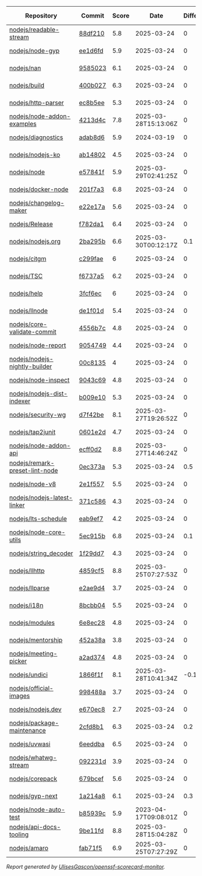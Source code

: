 <!-- OPENSSF-SCORECARD-MONITOR:START -->

| Repository | Commit | Score | Date | Difference | Report Link |
| -- | -- | -- | -- | -- | -- |
| [nodejs/readable-stream](https://github.com/nodejs/readable-stream) | [88df210](https://github.com/nodejs/readable-stream/commit/88df21041dc26c210fab3e074ab6bb681a604b8e) | 5.8 | 2025-03-24 | 0 | [Full Report](https://deps.dev/project/github/nodejs%2Freadable-stream) |
| [nodejs/node-gyp](https://github.com/nodejs/node-gyp) | [ee1d6fd](https://github.com/nodejs/node-gyp/commit/ee1d6fd8d83c9dd3eae7df7ec533bb6b39e1a812) | 5.9 | 2025-03-24 | 0 | [Full Report](https://deps.dev/project/github/nodejs%2Fnode-gyp) |
| [nodejs/nan](https://github.com/nodejs/nan) | [9585023](https://github.com/nodejs/nan/commit/9585023a32bf0e945c932200fc7f1ddbcf1fadad) | 6.1 | 2025-03-24 | 0 | [Full Report](https://deps.dev/project/github/nodejs%2Fnan) |
| [nodejs/build](https://github.com/nodejs/build) | [400b027](https://github.com/nodejs/build/commit/400b02776ce67739003b538d9dd7411490e8102c) | 6.3 | 2025-03-24 | 0 | [Full Report](https://deps.dev/project/github/nodejs%2Fbuild) |
| [nodejs/http-parser](https://github.com/nodejs/http-parser) | [ec8b5ee](https://github.com/nodejs/http-parser/commit/ec8b5ee63f0e51191ea43bb0c6eac7bfbff3141d) | 5.3 | 2025-03-24 | 0 | [Full Report](https://deps.dev/project/github/nodejs%2Fhttp-parser) |
| [nodejs/node-addon-examples](https://github.com/nodejs/node-addon-examples) | [4213d4c](https://github.com/nodejs/node-addon-examples/commit/4213d4c9d07996ae68629c67926251e117f8e52a) | 7.8 | 2025-03-28T15:13:06Z | 0 | [Full Report](https://deps.dev/project/github/nodejs%2Fnode-addon-examples) |
| [nodejs/diagnostics](https://github.com/nodejs/diagnostics) | [adab8d6](https://github.com/nodejs/diagnostics/commit/adab8d62aca9e47928570c29e7e5908a0f825039) | 5.9 | 2024-03-19 | 0 | [Full Report](https://deps.dev/project/github/nodejs%2Fdiagnostics) |
| [nodejs/nodejs-ko](https://github.com/nodejs/nodejs-ko) | [ab14802](https://github.com/nodejs/nodejs-ko/commit/ab14802dc2e7288bdc4353a24176dce2f4ba9dff) | 4.5 | 2025-03-24 | 0 | [Full Report](https://deps.dev/project/github/nodejs%2Fnodejs-ko) |
| [nodejs/node](https://github.com/nodejs/node) | [e57841f](https://github.com/nodejs/node/commit/e57841f87e4cc3f4393a1c14cd8ca71dde11b99e) | 5.9 | 2025-03-29T02:41:25Z | 0 | [Full Report](https://deps.dev/project/github/nodejs%2Fnode) |
| [nodejs/docker-node](https://github.com/nodejs/docker-node) | [201f7a3](https://github.com/nodejs/docker-node/commit/201f7a37641ec42cddc3d6c57ded3f4c4804194a) | 6.8 | 2025-03-24 | 0 | [Full Report](https://deps.dev/project/github/nodejs%2Fdocker-node) |
| [nodejs/changelog-maker](https://github.com/nodejs/changelog-maker) | [e22e17a](https://github.com/nodejs/changelog-maker/commit/e22e17a5ee61bb80d92800fbff68fa3ab0144e31) | 5.6 | 2025-03-24 | 0 | [Full Report](https://deps.dev/project/github/nodejs%2Fchangelog-maker) |
| [nodejs/Release](https://github.com/nodejs/Release) | [f782da1](https://github.com/nodejs/Release/commit/f782da1ecd9d9cb7523b4d6147155e450dfa7b5f) | 6.4 | 2025-03-24 | 0 | [Full Report](https://deps.dev/project/github/nodejs%2Frelease) |
| [nodejs/nodejs.org](https://github.com/nodejs/nodejs.org) | [2ba295b](https://github.com/nodejs/nodejs.org/commit/2ba295b0faa77c98c6b4b33c6c75fcd3003078e4) | 6.6 | 2025-03-30T00:12:17Z | 0.1 | [Full Report](https://deps.dev/project/github/nodejs%2Fnodejs.org) |
| [nodejs/citgm](https://github.com/nodejs/citgm) | [c299fae](https://github.com/nodejs/citgm/commit/c299fae577ad328689ddf477310dfdd720f97e70) | 6 | 2025-03-24 | 0 | [Full Report](https://deps.dev/project/github/nodejs%2Fcitgm) |
| [nodejs/TSC](https://github.com/nodejs/TSC) | [f6737a5](https://github.com/nodejs/TSC/commit/f6737a5a9b5561c05aba0b87cbb3d9d6a98b9ded) | 6.2 | 2025-03-24 | 0 | [Full Report](https://deps.dev/project/github/nodejs%2Ftsc) |
| [nodejs/help](https://github.com/nodejs/help) | [3fcf6ec](https://github.com/nodejs/help/commit/3fcf6ec5d53714dc242023757ca8927075c6aebb) | 6 | 2025-03-24 | 0 | [Full Report](https://deps.dev/project/github/nodejs%2Fhelp) |
| [nodejs/llnode](https://github.com/nodejs/llnode) | [de1f01d](https://github.com/nodejs/llnode/commit/de1f01d70a5c58111dd873d340f898023e4e8fe6) | 5.4 | 2025-03-24 | 0 | [Full Report](https://deps.dev/project/github/nodejs%2Fllnode) |
| [nodejs/core-validate-commit](https://github.com/nodejs/core-validate-commit) | [4556b7c](https://github.com/nodejs/core-validate-commit/commit/4556b7ced175f8802ef32a0cb1af273e9bab5c24) | 4.8 | 2025-03-24 | 0 | [Full Report](https://deps.dev/project/github/nodejs%2Fcore-validate-commit) |
| [nodejs/node-report](https://github.com/nodejs/node-report) | [9054749](https://github.com/nodejs/node-report/commit/90547492f5da29948b00a19b13490b2ebe2c0cd6) | 4.4 | 2025-03-24 | 0 | [Full Report](https://deps.dev/project/github/nodejs%2Fnode-report) |
| [nodejs/nodejs-nightly-builder](https://github.com/nodejs/nodejs-nightly-builder) | [00c8135](https://github.com/nodejs/nodejs-nightly-builder/commit/00c8135102b0e272ed1d8950845a5412cc9bc237) | 4 | 2025-03-24 | 0 | [Full Report](https://deps.dev/project/github/nodejs%2Fnodejs-nightly-builder) |
| [nodejs/node-inspect](https://github.com/nodejs/node-inspect) | [9043c69](https://github.com/nodejs/node-inspect/commit/9043c6986822cf499829c079f9a7debf0a95403f) | 4.8 | 2025-03-24 | 0 | [Full Report](https://deps.dev/project/github/nodejs%2Fnode-inspect) |
| [nodejs/nodejs-dist-indexer](https://github.com/nodejs/nodejs-dist-indexer) | [b009e10](https://github.com/nodejs/nodejs-dist-indexer/commit/b009e10623b6d2b0009eeb0abbab688a0bddc5b1) | 5.3 | 2025-03-24 | 0 | [Full Report](https://deps.dev/project/github/nodejs%2Fnodejs-dist-indexer) |
| [nodejs/security-wg](https://github.com/nodejs/security-wg) | [d7f42be](https://github.com/nodejs/security-wg/commit/d7f42be38d5af271d36461fa2c306abe3cf818e9) | 8.1 | 2025-03-27T19:26:52Z | 0 | [Full Report](https://deps.dev/project/github/nodejs%2Fsecurity-wg) |
| [nodejs/tap2junit](https://github.com/nodejs/tap2junit) | [0601e2d](https://github.com/nodejs/tap2junit/commit/0601e2df056c9a6625eba78c627eab405d09caa8) | 4.7 | 2025-03-24 | 0 | [Full Report](https://deps.dev/project/github/nodejs%2Ftap2junit) |
| [nodejs/node-addon-api](https://github.com/nodejs/node-addon-api) | [ecff0d2](https://github.com/nodejs/node-addon-api/commit/ecff0d23a2ba764c8cb54e458af16e295bd9b993) | 8.8 | 2025-03-27T14:46:24Z | 0 | [Full Report](https://deps.dev/project/github/nodejs%2Fnode-addon-api) |
| [nodejs/remark-preset-lint-node](https://github.com/nodejs/remark-preset-lint-node) | [0ec373a](https://github.com/nodejs/remark-preset-lint-node/commit/0ec373a86f86081b0e19ccb0c8d73b57e9e54ec4) | 5.3 | 2025-03-24 | 0.5 | [Full Report](https://deps.dev/project/github/nodejs%2Fremark-preset-lint-node) |
| [nodejs/node-v8](https://github.com/nodejs/node-v8) | [2e1f557](https://github.com/nodejs/node-v8/commit/2e1f557df07e5f89aaad4e0b2f60f1e6c4516251) | 5.5 | 2025-03-24 | 0 | [Full Report](https://deps.dev/project/github/nodejs%2Fnode-v8) |
| [nodejs/nodejs-latest-linker](https://github.com/nodejs/nodejs-latest-linker) | [371c586](https://github.com/nodejs/nodejs-latest-linker/commit/371c586c7b245689a97ef6f6757404a80c318f75) | 4.3 | 2025-03-24 | 0 | [Full Report](https://deps.dev/project/github/nodejs%2Fnodejs-latest-linker) |
| [nodejs/lts-schedule](https://github.com/nodejs/lts-schedule) | [eab9ef7](https://github.com/nodejs/lts-schedule/commit/eab9ef75103b4f2741f995d2eb69bb3e0f8ad135) | 4.2 | 2025-03-24 | 0 | [Full Report](https://deps.dev/project/github/nodejs%2Flts-schedule) |
| [nodejs/node-core-utils](https://github.com/nodejs/node-core-utils) | [5ec915b](https://github.com/nodejs/node-core-utils/commit/5ec915b696ac8db684306855ea246564735c6cef) | 6.8 | 2025-03-24 | 0.1 | [Full Report](https://deps.dev/project/github/nodejs%2Fnode-core-utils) |
| [nodejs/string_decoder](https://github.com/nodejs/string_decoder) | [1f29dd7](https://github.com/nodejs/string_decoder/commit/1f29dd715a6c829da89e869af7dafc231c20ed9f) | 4.3 | 2025-03-24 | 0 | [Full Report](https://deps.dev/project/github/nodejs%2Fstring_decoder) |
| [nodejs/llhttp](https://github.com/nodejs/llhttp) | [4859cf5](https://github.com/nodejs/llhttp/commit/4859cf506fcfd65b1784037f01a5d626de0e0c81) | 8.8 | 2025-03-25T07:27:53Z | 0 | [Full Report](https://deps.dev/project/github/nodejs%2Fllhttp) |
| [nodejs/llparse](https://github.com/nodejs/llparse) | [e2ae9d4](https://github.com/nodejs/llparse/commit/e2ae9d4446c58c9508a2904e45bf6b1161287131) | 3.7 | 2025-03-24 | 0 | [Full Report](https://deps.dev/project/github/nodejs%2Fllparse) |
| [nodejs/i18n](https://github.com/nodejs/i18n) | [8bcbb04](https://github.com/nodejs/i18n/commit/8bcbb04a212b5ea65ba362407d1c65a3aaefc392) | 5.5 | 2025-03-24 | 0 | [Full Report](https://deps.dev/project/github/nodejs%2Fi18n) |
| [nodejs/modules](https://github.com/nodejs/modules) | [6e8ec28](https://github.com/nodejs/modules/commit/6e8ec28d20993ed8a7815c82255471ac628f2c3d) | 4.8 | 2025-03-24 | 0 | [Full Report](https://deps.dev/project/github/nodejs%2Fmodules) |
| [nodejs/mentorship](https://github.com/nodejs/mentorship) | [452a38a](https://github.com/nodejs/mentorship/commit/452a38aec26bb4d9256b2dcde79c51ffd44cd2b7) | 3.8 | 2025-03-24 | 0 | [Full Report](https://deps.dev/project/github/nodejs%2Fmentorship) |
| [nodejs/meeting-picker](https://github.com/nodejs/meeting-picker) | [a2ad374](https://github.com/nodejs/meeting-picker/commit/a2ad374b844dffc54986b48c5e9bd53544046e21) | 4.8 | 2025-03-24 | 0 | [Full Report](https://deps.dev/project/github/nodejs%2Fmeeting-picker) |
| [nodejs/undici](https://github.com/nodejs/undici) | [1866f1f](https://github.com/nodejs/undici/commit/1866f1f23336907266962877be99b783db69cbeb) | 8.1 | 2025-03-28T10:41:34Z | -0.1 | [Full Report](https://deps.dev/project/github/nodejs%2Fundici) |
| [nodejs/official-images](https://github.com/nodejs/official-images) | [998488a](https://github.com/nodejs/official-images/commit/998488aded6d858b073320b7e0d93903005277c1) | 3.7 | 2025-03-24 | 0 | [Full Report](https://deps.dev/project/github/nodejs%2Fofficial-images) |
| [nodejs/nodejs.dev](https://github.com/nodejs/nodejs.dev) | [e670ec8](https://github.com/nodejs/nodejs.dev/commit/e670ec88c82119ed3141d97e24a2e98630a304c9) | 2.7 | 2025-03-24 | 0 | [Full Report](https://deps.dev/project/github/nodejs%2Fnodejs.dev) |
| [nodejs/package-maintenance](https://github.com/nodejs/package-maintenance) | [2cfd8b1](https://github.com/nodejs/package-maintenance/commit/2cfd8b130fcbabbe065a579bc34009fe17d7eb59) | 6.3 | 2025-03-24 | 0.2 | [Full Report](https://deps.dev/project/github/nodejs%2Fpackage-maintenance) |
| [nodejs/uvwasi](https://github.com/nodejs/uvwasi) | [6eeddba](https://github.com/nodejs/uvwasi/commit/6eeddbae277693bc022e59e54649ec13eed478c7) | 6.5 | 2025-03-24 | 0 | [Full Report](https://deps.dev/project/github/nodejs%2Fuvwasi) |
| [nodejs/whatwg-stream](https://github.com/nodejs/whatwg-stream) | [092231d](https://github.com/nodejs/whatwg-stream/commit/092231da3ade919daef9b23ea4e0ed7c9a7dea80) | 3.9 | 2025-03-24 | 0 | [Full Report](https://deps.dev/project/github/nodejs%2Fwhatwg-stream) |
| [nodejs/corepack](https://github.com/nodejs/corepack) | [679bcef](https://github.com/nodejs/corepack/commit/679bcefda571e99bcf021d48b502e56d66d6eac0) | 5.6 | 2025-03-24 | 0 | [Full Report](https://deps.dev/project/github/nodejs%2Fcorepack) |
| [nodejs/gyp-next](https://github.com/nodejs/gyp-next) | [1a214a8](https://github.com/nodejs/gyp-next/commit/1a214a8b796eba56d7aa5b61e02fed16f00924e4) | 6.1 | 2025-03-24 | 0.3 | [Full Report](https://deps.dev/project/github/nodejs%2Fgyp-next) |
| [nodejs/node-auto-test](https://github.com/nodejs/node-auto-test) | [b85939c](https://github.com/nodejs/node-auto-test/commit/b85939c0dc88670c1d3fbed36b5aba01e2c3f4c7) | 5.9 | 2023-04-17T09:08:01Z | 0 | [Full Report](https://deps.dev/project/github/nodejs%2Fnode-auto-test) |
| [nodejs/api-docs-tooling](https://github.com/nodejs/api-docs-tooling) | [9be11fd](https://github.com/nodejs/api-docs-tooling/commit/9be11fde02fe9a6f22ba7e09ba2f642ec334d27f) | 8.8 | 2025-03-28T15:04:28Z | 0 | [Full Report](https://deps.dev/project/github/nodejs%2Fapi-docs-tooling) |
| [nodejs/amaro](https://github.com/nodejs/amaro) | [fab71f5](https://github.com/nodejs/amaro/commit/fab71f5f936857e39d0aaeb4b917d4435d5fc718) | 6.9 | 2025-03-25T07:27:29Z | 0 | [Full Report](https://deps.dev/project/github/nodejs%2Famaro) |

_Report generated by [UlisesGascon/openssf-scorecard-monitor](https://github.com/UlisesGascon/openssf-scorecard-monitor)._
<!-- OPENSSF-SCORECARD-MONITOR:END -->